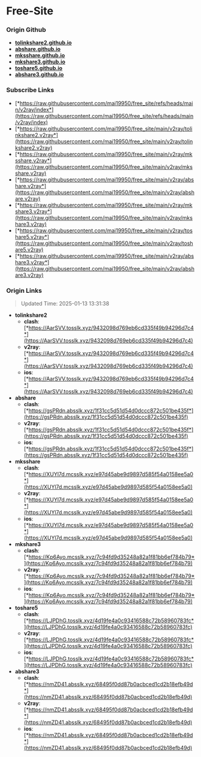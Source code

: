 # Free-Site

### Origin Github

- [**tolinkshare2.github.io**](https://github.com/tolinkshare2/tolinkshare2.github.io)
- [**abshare.github.io**](https://github.com/abshare/abshare.github.io)
- [**mksshare.github.io**](https://github.com/mksshare/mksshare.github.io)
- [**mkshare3.github.io**](https://github.com/mkshare3/mkshare3.github.io)
- [**toshare5.github.io**](https://github.com/toshare5/toshare5.github.io)
- [**abshare3.github.io**](https://github.com/abshare3/abshare3.github.io)

### Subscribe Links

- [*https://raw.githubusercontent.com/mai19950/free_site/refs/heads/main/v2ray/index*](https://raw.githubusercontent.com/mai19950/free_site/refs/heads/main/v2ray/index)
- [*https://raw.githubusercontent.com/mai19950/free_site/main/v2ray/tolinkshare2.v2ray*](https://raw.githubusercontent.com/mai19950/free_site/main/v2ray/tolinkshare2.v2ray)
- [*https://raw.githubusercontent.com/mai19950/free_site/main/v2ray/mksshare.v2ray*](https://raw.githubusercontent.com/mai19950/free_site/main/v2ray/mksshare.v2ray)
- [*https://raw.githubusercontent.com/mai19950/free_site/main/v2ray/abshare.v2ray*](https://raw.githubusercontent.com/mai19950/free_site/main/v2ray/abshare.v2ray)
- [*https://raw.githubusercontent.com/mai19950/free_site/main/v2ray/mkshare3.v2ray*](https://raw.githubusercontent.com/mai19950/free_site/main/v2ray/mkshare3.v2ray)
- [*https://raw.githubusercontent.com/mai19950/free_site/main/v2ray/toshare5.v2ray*](https://raw.githubusercontent.com/mai19950/free_site/main/v2ray/toshare5.v2ray)
- [*https://raw.githubusercontent.com/mai19950/free_site/main/v2ray/abshare3.v2ray*](https://raw.githubusercontent.com/mai19950/free_site/main/v2ray/abshare3.v2ray)

### Origin Links

> Updated Time: 2025-01-13 13:31:38

- **tolinkshare2**
  - **clash**: [*https://AarSVV.tosslk.xyz/9432098d769eb6cd335f49b94296d7c4*](https://AarSVV.tosslk.xyz/9432098d769eb6cd335f49b94296d7c4)
  - **v2ray**: [*https://AarSVV.tosslk.xyz/9432098d769eb6cd335f49b94296d7c4*](https://AarSVV.tosslk.xyz/9432098d769eb6cd335f49b94296d7c4)
  - **ios**: [*https://AarSVV.tosslk.xyz/9432098d769eb6cd335f49b94296d7c4*](https://AarSVV.tosslk.xyz/9432098d769eb6cd335f49b94296d7c4)
- **abshare**
  - **clash**: [*https://gsPRdn.absslk.xyz/1f31cc5d51d54d0dccc872c501be435f*](https://gsPRdn.absslk.xyz/1f31cc5d51d54d0dccc872c501be435f)
  - **v2ray**: [*https://gsPRdn.absslk.xyz/1f31cc5d51d54d0dccc872c501be435f*](https://gsPRdn.absslk.xyz/1f31cc5d51d54d0dccc872c501be435f)
  - **ios**: [*https://gsPRdn.absslk.xyz/1f31cc5d51d54d0dccc872c501be435f*](https://gsPRdn.absslk.xyz/1f31cc5d51d54d0dccc872c501be435f)
- **mksshare**
  - **clash**: [*https://XUYl7d.mcsslk.xyz/e97d45abe9d9897d585f54a0158ee5a0*](https://XUYl7d.mcsslk.xyz/e97d45abe9d9897d585f54a0158ee5a0)
  - **v2ray**: [*https://XUYl7d.mcsslk.xyz/e97d45abe9d9897d585f54a0158ee5a0*](https://XUYl7d.mcsslk.xyz/e97d45abe9d9897d585f54a0158ee5a0)
  - **ios**: [*https://XUYl7d.mcsslk.xyz/e97d45abe9d9897d585f54a0158ee5a0*](https://XUYl7d.mcsslk.xyz/e97d45abe9d9897d585f54a0158ee5a0)
- **mkshare3**
  - **clash**: [*https://Kp6Ayo.mcsslk.xyz/7c94fd9d35248a82a1f81bb6ef784b79*](https://Kp6Ayo.mcsslk.xyz/7c94fd9d35248a82a1f81bb6ef784b79)
  - **v2ray**: [*https://Kp6Ayo.mcsslk.xyz/7c94fd9d35248a82a1f81bb6ef784b79*](https://Kp6Ayo.mcsslk.xyz/7c94fd9d35248a82a1f81bb6ef784b79)
  - **ios**: [*https://Kp6Ayo.mcsslk.xyz/7c94fd9d35248a82a1f81bb6ef784b79*](https://Kp6Ayo.mcsslk.xyz/7c94fd9d35248a82a1f81bb6ef784b79)
- **toshare5**
  - **clash**: [*https://LJPDhG.tosslk.xyz/4d19fe4a0c93416588c72b58960783fc*](https://LJPDhG.tosslk.xyz/4d19fe4a0c93416588c72b58960783fc)
  - **v2ray**: [*https://LJPDhG.tosslk.xyz/4d19fe4a0c93416588c72b58960783fc*](https://LJPDhG.tosslk.xyz/4d19fe4a0c93416588c72b58960783fc)
  - **ios**: [*https://LJPDhG.tosslk.xyz/4d19fe4a0c93416588c72b58960783fc*](https://LJPDhG.tosslk.xyz/4d19fe4a0c93416588c72b58960783fc)
- **abshare3**
  - **clash**: [*https://nmZD41.absslk.xyz/68495f0dd87b0acbced1cd2b18efb49d*](https://nmZD41.absslk.xyz/68495f0dd87b0acbced1cd2b18efb49d)
  - **v2ray**: [*https://nmZD41.absslk.xyz/68495f0dd87b0acbced1cd2b18efb49d*](https://nmZD41.absslk.xyz/68495f0dd87b0acbced1cd2b18efb49d)
  - **ios**: [*https://nmZD41.absslk.xyz/68495f0dd87b0acbced1cd2b18efb49d*](https://nmZD41.absslk.xyz/68495f0dd87b0acbced1cd2b18efb49d)

